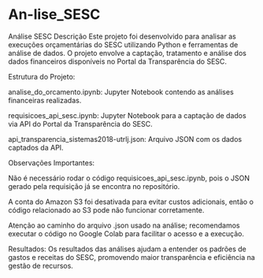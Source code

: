 # An-lise_SESC

Análise SESC
Descrição
Este projeto foi desenvolvido para analisar as execuções orçamentárias do SESC utilizando Python e ferramentas de análise de dados. O projeto envolve a captação, tratamento e análise dos dados financeiros disponíveis no Portal da Transparência do SESC.

Estrutura do Projeto:

  analise_do_orcamento.ipynb: Jupyter Notebook contendo as análises financeiras realizadas.
  
  requisicoes_api_sesc.ipynb: Jupyter Notebook para a captação de dados via API do Portal da Transparência do SESC.
  
  api_transparencia_sistemas2018-utrlj.json: Arquivo JSON com os dados captados da API.

Observações Importantes:

  Não é necessário rodar o código requisicoes_api_sesc.ipynb, pois o JSON gerado pela requisição já se encontra no repositório.
  
  A conta do Amazon S3 foi desativada para evitar custos adicionais, então o código relacionado ao S3 pode não funcionar corretamente.
  
  Atenção ao caminho do arquivo .json usado na análise; recomendamos executar o código no Google Colab para facilitar o acesso e a execução.

Resultados:
  Os resultados das análises ajudam a entender os padrões de gastos e receitas do SESC, promovendo maior transparência e eficiência na gestão de recursos.
